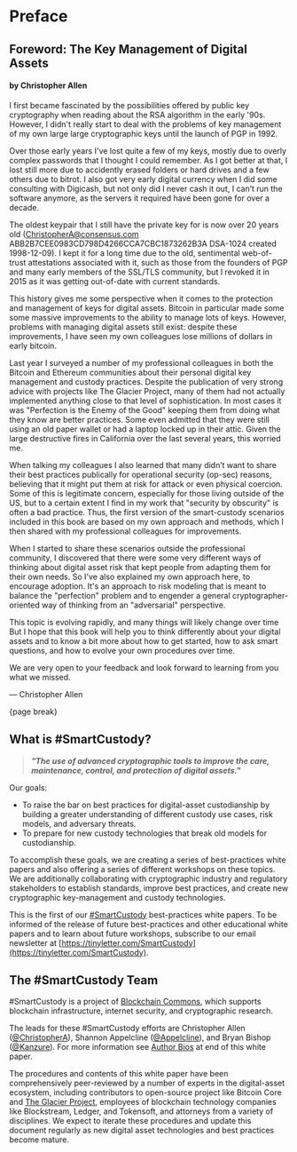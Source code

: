 # Preface

## Foreword: The Key Management of Digital Assets
#### by Christopher Allen

I first became fascinated by the possibilities offered by public key cryptography when reading about the RSA algorithm in the early '90s. However, I didn't really start to deal with the problems of key management of my own large large cryptographic keys until the launch of PGP in 1992. 

Over those early years I've lost quite a few of my keys, mostly due to overly complex passwords that I thought I could remember. As I got better at that, I lost still more due to accidently erased folders or hard drives and a few others due to bitrot. I also got very early digital currency when I did some consulting with Digicash, but not only did I never cash it out, I can’t run the software anymore, as the servers it required have been gone for over a decade.

The oldest keypair that I still have the private key for is now over 20 years old (ChristopherA@consensus.com ABB2B7CEE0983CD798D4266CCA7CBC1873262B3A DSA-1024 created 1998-12-09). I kept it for a long time due to the old, sentimental web-of-trust attestations associated with it, such as those from the founders of PGP and many early members of the SSL/TLS community, but I revoked it in 2015 as it was getting out-of-date with current standards.

This history gives me some perspective when it comes to the protection and management of keys for digital assets. Bitcoin in particular made some some massive improvements to the ability to manage lots of keys. However, problems with managing digital assets still exist: despite these improvements, I have seen my own colleagues lose millions of dollars in early bitcoin. 

Last year I surveyed a number of my professional colleagues in both the Bitcoin and Ethereum communities about their personal digital key management and custody practices. Despite the publication of very strong advice with projects like The Glacier Project, many of them had not actually implemented anything close to that level of sophistication. In most cases it was "Perfection is the Enemy of the Good" keeping them from doing what they know are better practices. Some even admitted that they were still using an old paper wallet or had a laptop locked up in their attic. Given the large destructive fires in California over the last several years, this worried me.

When talking my colleagues I also learned that many didn’t want to share their best practices publically for operational security (op-sec) reasons, believing that it might put them at risk for attack or even physical coercion. Some of this is legitimate concern, especially for those living outside of the US, but to a certain extent I find in my work that "security by obscurity" is often a bad practice. Thus, the first version of the smart-custody scenarios included in this book are based on my own approach and methods, which I then shared with my professional colleagues for improvements.

When I started to share these scenarios outside the professional community, I discovered that there were some very different ways of thinking about digital asset risk that kept people from adapting them for their own needs. So I've also explained my own approach here, to encourage adoption. It's an approach to risk modeling that is meant to balance the "perfection" problem and to engender a general cryptographer-oriented way of thinking from an "adversarial" perspective. 

This topic is evolving rapidly, and many things will likely change over time But I hope that this book will help you to think differently about your digital assets and to know a bit more about how to get started, how to ask smart questions, and how to evolve your own procedures over time.

We are very open to your feedback and look forward to learning from you what we missed.

—	Christopher Allen

{page break}
## What is #SmartCustody?

> _**"The use of advanced cryptographic tools to improve the care, maintenance, control, and protection of digital assets."**_
>

Our goals:

* To raise the bar on best practices for digital-asset custodianship by building a greater understanding of different custody use cases, risk models, and adversary threats.
* To prepare for new custody technologies that break old models for custodianship.

To accomplish these goals, we are creating a series of best-practices white papers and also offering a series of different workshops on these topics. We are additionally collaborating with cryptographic industry and regulatory stakeholders to establish standards, improve best practices, and create new cryptographic key-management and custody technologies.

This is the first of our [#SmartCustody](https://www.SmartCustody.com) best-practices white papers. To be informed of the release of future best-practices and other educational white papers and to learn about future workshops, subscribe to our email newsletter at [https://tinyletter.com/SmartCustody](https://tinyletter.com/SmartCustody).

## The #SmartCustody Team

#SmartCustody is a project of [Blockchain Commons](https://www.BlockchainCommons.com), which supports blockchain infrastructure, internet security, and cryptographic research.

The leads for these #SmartCustody efforts are Christopher Allen ([@ChristopherA](https://twitter.com/ChristopherA)), Shannon Appelcline ([@Appelcline](https://twitter.com/Appelcline)), and Bryan Bishop ([@Kanzure](https://twitter.com/kanzure)). For more information see [Author Bios](#author-bios) at end of this white paper.

The procedures and contents of this white paper have been comprehensively peer-reviewed by a number of experts in the digital-asset ecosystem, including contributors to open-source project like Bitcoin Core and [The Glacier Project](https://glacierprotocol.org/), employees of blockchain technology companies like Blockstream, Ledger, and Tokensoft, and attorneys from a variety of disciplines. We expect to iterate these procedures and update this document regularly as new digital asset technologies and best practices become mature.
